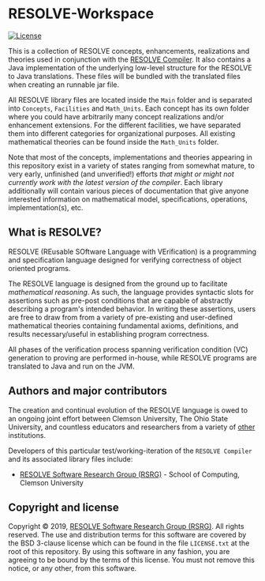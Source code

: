 RESOLVE-Workspace
==============
[![License](https://img.shields.io/badge/license-BSD-blue.svg)](https://raw.githubusercontent.com/ClemsonRSRG/RESOLVE-Workspace/master/LICENSE.txt)

This is a collection of RESOLVE concepts, enhancements, realizations and theories used in conjunction with the [RESOLVE Compiler](https://github.com/ClemsonRSRG/RESOLVE). It also contains a Java implementation of the underlying low-level structure for the RESOLVE to Java translations. These files will be bundled with the translated files when creating an runnable jar file.

All RESOLVE library files are located inside the `Main` folder and is separated into `Concepts`, `Facilities` and `Math_Units`. Each concept has its own folder where you could have arbitrarily many concept realizations and/or enhancement extensions. For the different facilities, we have separated them into different categories for organizational purposes. All existing mathematical theories can be found inside the `Math_Units` folder.

Note that most of the concepts, implementations and theories appearing in this repository exist in a variety of states ranging from somewhat mature, to very early, unfinished (and unverified!) efforts *that might or might not currently work with the latest version of the compiler*. Each library additionally will contain various pieces of documentation that give anyone interested information on mathematical model, specifications, operations, implementation(s), etc.

## What is RESOLVE?

RESOLVE (REusable SOftware Language with VErification) is a programming and specification language designed for verifying correctness of object oriented programs.

The RESOLVE language is designed from the ground up to facilitate *mathematical reasoning*. As such, the language provides syntactic slots for assertions such as pre-post conditions that are capable of abstractly describing a program's intended behavior. In writing these assertions, users are free to draw from from a variety of pre-existing and user-defined mathematical theories containing fundamental axioms, definitions, and results necessary/useful in establishing program correctness.

All phases of the verification process spanning verification condition (VC) generation to proving are performed in-house, while RESOLVE programs are translated to Java and run on the JVM.

## Authors and major contributors

The creation and continual evolution of the RESOLVE language is owed to an ongoing joint effort between Clemson University, The Ohio State University, and countless educators and researchers from a variety of [other](https://www.cs.clemson.edu/resolve/about.html) institutions.

Developers of this particular test/working-iteration of the `RESOLVE Compiler` and its associated library files include:

* [RESOLVE Software Research Group (RSRG)](https://www.cs.clemson.edu/resolve/) - School of Computing, Clemson University

## Copyright and license

Copyright © 2019, [RESOLVE Software Research Group (RSRG)](https://www.cs.clemson.edu/resolve/). All rights reserved. The use and distribution terms for this software are covered by the BSD 3-clause license which can be found in the file `LICENSE.txt` at the root of this repository. By using this software in any fashion, you are agreeing to be bound by the terms of this license. You must not remove this notice, or any other, from this software.
